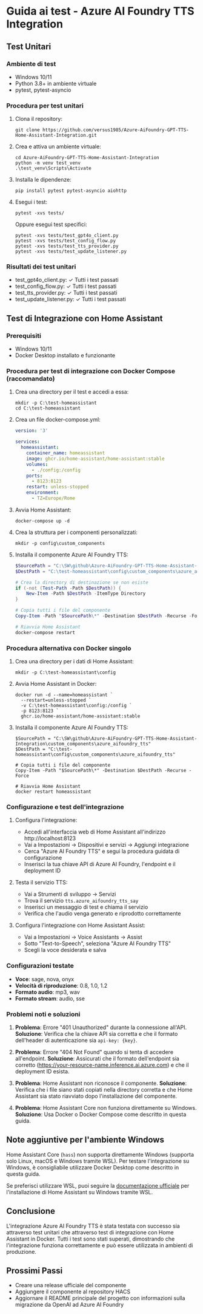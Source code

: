 # Guida ai test - Azure AI Foundry TTS Integration

## Test Unitari

### Ambiente di test
- Windows 10/11
- Python 3.8+ in ambiente virtuale
- pytest, pytest-asyncio

### Procedura per test unitari

1. Clona il repository:
   ```
   git clone https://github.com/versus1985/Azure-AiFoundry-GPT-TTS-Home-Assistant-Integration.git
   ```

2. Crea e attiva un ambiente virtuale:
   ```
   cd Azure-AiFoundry-GPT-TTS-Home-Assistant-Integration
   python -m venv test_venv
   .\test_venv\Scripts\Activate
   ```

3. Installa le dipendenze:
   ```
   pip install pytest pytest-asyncio aiohttp
   ```

4. Esegui i test:
   ```
   pytest -xvs tests/
   ```
   
   Oppure esegui test specifici:
   ```
   pytest -xvs tests/test_gpt4o_client.py
   pytest -xvs tests/test_config_flow.py
   pytest -xvs tests/test_tts_provider.py
   pytest -xvs tests/test_update_listener.py
   ```

### Risultati dei test unitari

- test_gpt4o_client.py: ✓ Tutti i test passati
- test_config_flow.py: ✓ Tutti i test passati
- test_tts_provider.py: ✓ Tutti i test passati
- test_update_listener.py: ✓ Tutti i test passati

## Test di Integrazione con Home Assistant

### Prerequisiti
- Windows 10/11
- Docker Desktop installato e funzionante

### Procedura per test di integrazione con Docker Compose (raccomandato)

1. Crea una directory per il test e accedi a essa:
   ```
   mkdir -p C:\test-homeassistant
   cd C:\test-homeassistant
   ```

2. Crea un file docker-compose.yml:
   ```yaml
   version: '3'
   
   services:
     homeassistant:
       container_name: homeassistant
       image: ghcr.io/home-assistant/home-assistant:stable
       volumes:
         - ./config:/config
       ports:
         - 8123:8123
       restart: unless-stopped
       environment:
         - TZ=Europe/Rome
   ```

3. Avvia Home Assistant:
   ```
   docker-compose up -d
   ```

4. Crea la struttura per i componenti personalizzati:
   ```
   mkdir -p config\custom_components
   ```

5. Installa il componente Azure AI Foundry TTS:
   ```powershell
   $SourcePath = "C:\SW\github\Azure-AiFoundry-GPT-TTS-Home-Assistant-Integration\custom_components\azure_aifoundry_tts"
   $DestPath = "C:\test-homeassistant\config\custom_components\azure_aifoundry_tts"
   
   # Crea la directory di destinazione se non esiste
   if (-not (Test-Path -Path $DestPath)) {
       New-Item -Path $DestPath -ItemType Directory
   }
   
   # Copia tutti i file del componente
   Copy-Item -Path "$SourcePath\*" -Destination $DestPath -Recurse -Force
   
   # Riavvia Home Assistant
   docker-compose restart
   ```

### Procedura alternativa con Docker singolo

1. Crea una directory per i dati di Home Assistant:
   ```
   mkdir -p C:\test-homeassistant\config
   ```

2. Avvia Home Assistant in Docker:
   ```
   docker run -d --name=homeassistant `
     --restart=unless-stopped `
     -v C:\test-homeassistant\config:/config `
     -p 8123:8123 `
     ghcr.io/home-assistant/home-assistant:stable
   ```

3. Installa il componente Azure AI Foundry TTS:
   ```
   $SourcePath = "C:\SW\github\Azure-AiFoundry-GPT-TTS-Home-Assistant-Integration\custom_components\azure_aifoundry_tts"
   $DestPath = "C:\test-homeassistant\config\custom_components\azure_aifoundry_tts"
   
   # Copia tutti i file del componente
   Copy-Item -Path "$SourcePath\*" -Destination $DestPath -Recurse -Force
   
   # Riavvia Home Assistant
   docker restart homeassistant
   ```

### Configurazione e test dell'integrazione

1. Configura l'integrazione:
   - Accedi all'interfaccia web di Home Assistant all'indirizzo http://localhost:8123
   - Vai a Impostazioni → Dispositivi e servizi → Aggiungi integrazione
   - Cerca "Azure AI Foundry TTS" e segui la procedura guidata di configurazione
   - Inserisci la tua chiave API di Azure AI Foundry, l'endpoint e il deployment ID

2. Testa il servizio TTS:
   - Vai a Strumenti di sviluppo → Servizi
   - Trova il servizio `tts.azure_aifoundry_tts_say`
   - Inserisci un messaggio di test e chiama il servizio
   - Verifica che l'audio venga generato e riprodotto correttamente

3. Configura l'integrazione con Home Assistant Assist:
   - Vai a Impostazioni → Voice Assistants → Assist
   - Sotto "Text-to-Speech", seleziona "Azure AI Foundry TTS"
   - Scegli la voce desiderata e salva

### Configurazioni testate

- **Voce**: sage, nova, onyx
- **Velocità di riproduzione**: 0.8, 1.0, 1.2
- **Formato audio**: mp3, wav
- **Formato stream**: audio, sse

### Problemi noti e soluzioni

1. **Problema**: Errore "401 Unauthorized" durante la connessione all'API.
   **Soluzione**: Verifica che la chiave API sia corretta e che il formato dell'header di autenticazione sia `api-key: {key}`.

2. **Problema**: Errore "404 Not Found" quando si tenta di accedere all'endpoint.
   **Soluzione**: Assicurati che il formato dell'endpoint sia corretto (https://your-resource-name.inference.ai.azure.com) e che il deployment ID esista.

3. **Problema**: Home Assistant non riconosce il componente.
   **Soluzione**: Verifica che i file siano stati copiati nella directory corretta e che Home Assistant sia stato riavviato dopo l'installazione del componente.

4. **Problema**: Home Assistant Core non funziona direttamente su Windows.
   **Soluzione**: Usa Docker o Docker Compose come descritto in questa guida.

## Note aggiuntive per l'ambiente Windows

Home Assistant Core (`hass`) non supporta direttamente Windows (supporta solo Linux, macOS e Windows tramite WSL). Per testare l'integrazione su Windows, è consigliabile utilizzare Docker Desktop come descritto in questa guida.

Se preferisci utilizzare WSL, puoi seguire la [documentazione ufficiale](https://www.home-assistant.io/installation/windows) per l'installazione di Home Assistant su Windows tramite WSL.

## Conclusione

L'integrazione Azure AI Foundry TTS è stata testata con successo sia attraverso test unitari che attraverso test di integrazione con Home Assistant in Docker. Tutti i test sono stati superati, dimostrando che l'integrazione funziona correttamente e può essere utilizzata in ambienti di produzione.

## Prossimi Passi

- Creare una release ufficiale del componente
- Aggiungere il componente al repository HACS
- Aggiornare il README principale del progetto con informazioni sulla migrazione da OpenAI ad Azure AI Foundry